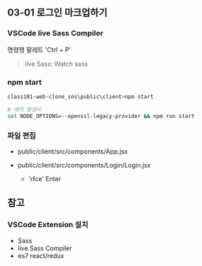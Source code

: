 ## 03-01 로그인 마크업하기

### VSCode live Sass Compiler

명령행 팔레트
'Ctrl + P'

> live Sass: Watch sass

### npm start

```sh
class101-web-clone_sns\public\client>npm start

# 에러 발생시
set NODE_OPTIONS=--openssl-legacy-provider && npm run start
```

### 파일 편집

- public/client/src/components/App.jsx

- public/client/src/components/Login/Login.jsx
  - 'rfce' Enter

## 참고

### VSCode Extension 설치

- Sass
- live Sass Compiler
- es7 react/redux
